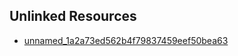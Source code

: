 

## Unlinked Resources

- [unnamed_1a2a73ed562b4f79837459eef50bea63](./unnamed_1a2a73ed562b4f79837459eef50bea63)